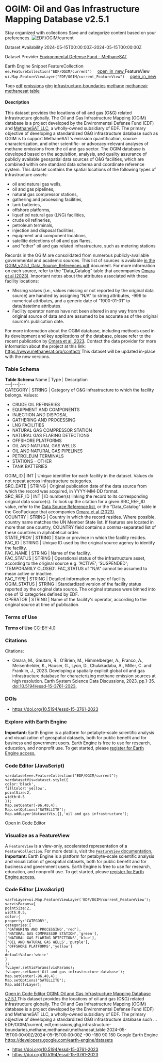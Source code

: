  
#  OGIM: Oil and Gas Infrastructure Mapping Database v2.5.1 
Stay organized with collections  Save and categorize content based on your preferences. 
![EDF/OGIM/current](https://developers.google.com/earth-engine/datasets/images/EDF/EDF_OGIM_current_sample.png) 

Dataset Availability
    2024-05-15T00:00:00Z–2024-05-15T00:00:00Z 

Dataset Provider
     [ Environmental Defense Fund - MethaneSAT ](https://methanesat.org) 

Earth Engine Snippet
     FeatureCollection `    ee.FeatureCollection("EDF/OGIM/current")   ` [ open_in_new ](https://code.earthengine.google.com/?scriptPath=Examples:Datasets/EDF/EDF_OGIM_current)      FeatureView  `    ui.Map.FeatureViewLayer("EDF/OGIM/current_FeatureView")   ` [ open_in_new ](https://code.earthengine.google.com/?scriptPath=Examples:Datasets/EDF/EDF_OGIM_current_FeatureView) 

Tags
     [edf](https://developers.google.com/earth-engine/datasets/tags/edf) [emissions](https://developers.google.com/earth-engine/datasets/tags/emissions) [ghg](https://developers.google.com/earth-engine/datasets/tags/ghg) [infrastructure-boundaries](https://developers.google.com/earth-engine/datasets/tags/infrastructure-boundaries) [methane](https://developers.google.com/earth-engine/datasets/tags/methane) [methaneair](https://developers.google.com/earth-engine/datasets/tags/methaneair) [methanesat](https://developers.google.com/earth-engine/datasets/tags/methanesat) [table](https://developers.google.com/earth-engine/datasets/tags/table)
#### Description
This dataset provides the locations of oil and gas (O&G) related infrastructure globally.
The Oil and Gas Infrastructure Mapping (OGIM) database is a project developed by the Environmental Defense Fund (EDF) and [MethaneSAT LLC](https://www.methanesat.org/), a wholly-owned subsidiary of EDF. The primary objective of developing a standardized O&G infrastructure database such as OGIM is to support MethaneSAT's emission quantification, source characterization, and other scientific- or advocacy-relevant analyses of methane emissions from the oil and gas sector. The OGIM database is developed based on the acquisition, analysis, and quality assurance of publicly available geospatial data sources of O&G facilities, which are combined within one standard data schema and coordinate reference system.
This dataset contains the spatial locations of the following types of infrastructure assets:
  * oil and natural gas wells,
  * oil and gas pipelines,
  * natural gas compressor stations,
  * gathering and processing facilities,
  * tank batteries,
  * offshore platforms,
  * liquefied natural gas (LNG) facilities,
  * crude oil refineries,
  * petroleum terminals,
  * injection and disposal facilities,
  * equipment and component locations,
  * satellite detections of oil and gas flares,
  * and "other" oil and gas related infrastructure, such as metering stations


Records in the OGIM are consolidated from numerous publicly-available governmental and academic sources. This list of sources is available [in the OGIM_v2.5.1_Data_Source_References.pdf](https://zenodo.org/records/13259749) document. For more information on each source, refer to the "Data_Catalog" table that accompanies [Omara et al (2023)](https://doi.org/10.5194/essd-15-3761-2023).
Important notes about the attributes associated with these facility locations:
  * Missing values (i.e., values missing or not reported by the original data source) are handled by assigning "N/A" to string attributes, -999 to numerical attributes, and a generic date of "1900-01-01" to date/datetime attributes.
  * Facility operator names have not been altered in any way from the original source of data and are assumed to be accurate as of the original source's publication date.


For more information about the OGIM database, including methods used in its development and key applications of the database, please refer to the recent publication by [Omara et al, 2023](https://doi.org/10.5194/essd-15-3761-2023).
Contact the data provider for more information about the project at this link: <https://www.methanesat.org/contact/>
This dataset will be updated in-place with the new versions.
### Table Schema
**Table Schema**
Name | Type | Description  
---|---|---  
CATEGORY | STRING | Category of O&G infrastructure to which the facility belongs. Values:
  * CRUDE OIL REFINERIES
  * EQUIPMENT AND COMPONENTS
  * INJECTION AND DISPOSAL
  * GATHERING AND PROCESSING
  * LNG FACILITIES
  * NATURAL GAS COMPRESSOR STATION
  * NATURAL GAS FLARING DETECTIONS
  * OFFSHORE PLATFORMS
  * OIL AND NATURAL GAS WELLS
  * OIL AND NATURAL GAS PIPELINES
  * PETROLEUM TERMINALS
  * STATIONS - OTHER
  * TANK BATTERIES

  
OGIM_ID | INT | Unique identifier for each facility in the dataset. Values do not repeat across infrastructure categories.  
SRC_DATE | STRING | Original publication date of the data source from which the record was acquired, in YYYY-MM-DD format.  
SRC_REF_ID | INT | ID number(s) linking the record to its corresponding original data source(s). To look up the citation for a given SRC_REF_ID value, refer to the [Data Source Reference list](https://zenodo.org/records/13259749), or the "Data_Catalog" table in the GeoPackage that accompanies [Omara et al (2023)](https://doi.org/10.5194/essd-15-3761-2023).  
COUNTRY | STRING | Country in which the record resides. Where possible, country name matches the UN Member State list. If features are located in more than one country, COUNTRY field contains a comma-separated list of these countries in alphabetical order.  
STATE_PROV | STRING | State or province in which the facility resides.  
FAC_ID | STRING | Unique ID used by the original source agency to identify the facility.  
FAC_NAME | STRING | Name of the facility.  
FAC_STATUS | STRING | Operational status of the infrastructure asset, according to the original source e.g. 'ACTIVE'; 'SUSPENDED'; 'TEMPORARILY CLOSED'. FAC_STATUS of "N/A" cannot be assumed to mean active or inactive.  
FAC_TYPE | STRING | Detailed information on type of facility.  
OGIM_STATUS | STRING | Standardized version of the facility status reported by the original data source. The original statuses were binned into one of 12 categories defined by EDF.  
OPERATOR | STRING | Name of the facility's operator, according to the original source at time of publication.  
### Terms of Use
**Terms of Use**
[CC-BY-4.0](https://spdx.org/licenses/CC-BY-4.0.html)
### Citations
Citations:
  * Omara, M., Gautam, R., O'Brien, M., Himmelberger, A., Franco, A., Meisenhelder, K., Hauser, G., Lyon, D., Chulakadaba, A., Miller, C. and Franklin, J., 2023. Developing a spatially explicit global oil and gas infrastructure database for characterizing methane emission sources at high resolution. Earth System Science Data Discussions, 2023, pp.1-35. [doi:10.5194/essd-15-3761-2023](https://doi.org/10.5194/essd-15-3761-2023),


### DOIs
  * [ https://doi.org/10.5194/essd-15-3761-2023 ](https://doi.org/10.5194/essd-15-3761-2023)


### Explore with Earth Engine
**Important:** Earth Engine is a platform for petabyte-scale scientific analysis and visualization of geospatial datasets, both for public benefit and for business and government users. Earth Engine is free to use for research, education, and nonprofit use. To get started, please [register for Earth Engine access.](https://console.cloud.google.com/earth-engine)
### Code Editor (JavaScript)
```
vardataset=ee.FeatureCollection("EDF/OGIM/current");
vardatasetVis=dataset.style({
color:'black',
fillColor:'yellow',
pointSize:2,
width:0.5
});
Map.setCenter(-96,40,4);
Map.setOptions("SATELLITE");
Map.addLayer(datasetVis,{},'oil and gas infrastructure');
```
[ Open in Code Editor ](https://code.earthengine.google.com/?scriptPath=Examples:Datasets/EDF/EDF_OGIM_current)
### Visualize as a FeatureView
A `FeatureView` is a view-only, accelerated representation of a `FeatureCollection`. For more details, visit the [ `FeatureView` documentation. ](https://developers.google.com/earth-engine/guides/featureview_overview)
**Important:** Earth Engine is a platform for petabyte-scale scientific analysis and visualization of geospatial datasets, both for public benefit and for business and government users. Earth Engine is free to use for research, education, and nonprofit use. To get started, please [register for Earth Engine access.](https://console.cloud.google.com/earth-engine)
### Code Editor (JavaScript)
```
varfvLayer=ui.Map.FeatureViewLayer('EDF/OGIM/current_FeatureView');
varvisParams={
pointSize:2,
width:0.5,
color:{
property:'CATEGORY',
categories:[
['GATHERING AND PROCESSING','red'],
['NATURAL GAS COMPRESSOR STATION','green'],
['NATURAL GAS FLARING DETECTIONS','blue'],
['OIL AND NATURAL GAS WELLS','purple'],
['OFFSHORE PLATFORMS','yellow']
],
defaultValue:'white'
}
};
fvLayer.setVisParams(visParams);
fvLayer.setName('Oil and gas infrastructure database');
Map.setCenter(-96,40,4);
Map.setOptions("SATELLITE");
Map.add(fvLayer);
```
[ Open in Code Editor ](https://code.earthengine.google.com/?scriptPath=Examples:Datasets/EDF/EDF_OGIM_current_FeatureView)
[ OGIM: Oil and Gas Infrastructure Mapping Database v2.5.1 ](https://developers.google.com/earth-engine/datasets/catalog/EDF_OGIM_current)
This dataset provides the locations of oil and gas (O&G) related infrastructure globally. The Oil and Gas Infrastructure Mapping (OGIM) database is a project developed by the Environmental Defense Fund (EDF) and MethaneSAT LLC, a wholly-owned subsidiary of EDF. The primary objective of developing a standardized O&G infrastructure database such …
EDF/OGIM/current, edf,emissions,ghg,infrastructure-boundaries,methane,methaneair,methanesat,table 
2024-05-15T00:00:00Z/2024-05-15T00:00:00Z
-90 -180 90 180 
Google Earth Engine
https://developers.google.com/earth-engine/datasets
  * [ https://doi.org/10.5194/essd-15-3761-2023 ](https://doi.org/https://methanesat.org)
  * [ https://doi.org/10.5194/essd-15-3761-2023 ](https://doi.org/https://developers.google.com/earth-engine/datasets/catalog/EDF_OGIM_current)


